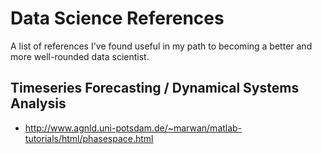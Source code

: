 # Data Science References

A list of references I've found useful in my path to becoming a better and more well-rounded data scientist. 

## Timeseries Forecasting / Dynamical Systems Analysis

- http://www.agnld.uni-potsdam.de/~marwan/matlab-tutorials/html/phasespace.html
